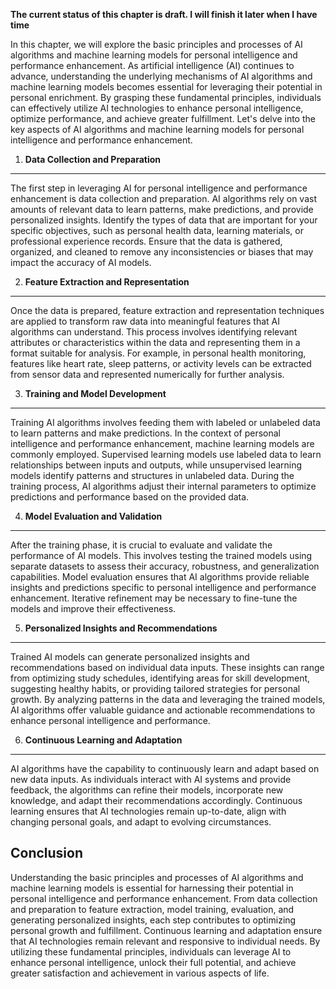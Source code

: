 **The current status of this chapter is draft. I will finish it later when I have time**

In this chapter, we will explore the basic principles and processes of AI algorithms and machine learning models for personal intelligence and performance enhancement. As artificial intelligence (AI) continues to advance, understanding the underlying mechanisms of AI algorithms and machine learning models becomes essential for leveraging their potential in personal enrichment. By grasping these fundamental principles, individuals can effectively utilize AI technologies to enhance personal intelligence, optimize performance, and achieve greater fulfillment. Let's delve into the key aspects of AI algorithms and machine learning models for personal intelligence and performance enhancement.

1. **Data Collection and Preparation**
--------------------------------------

The first step in leveraging AI for personal intelligence and performance enhancement is data collection and preparation. AI algorithms rely on vast amounts of relevant data to learn patterns, make predictions, and provide personalized insights. Identify the types of data that are important for your specific objectives, such as personal health data, learning materials, or professional experience records. Ensure that the data is gathered, organized, and cleaned to remove any inconsistencies or biases that may impact the accuracy of AI models.

2. **Feature Extraction and Representation**
--------------------------------------------

Once the data is prepared, feature extraction and representation techniques are applied to transform raw data into meaningful features that AI algorithms can understand. This process involves identifying relevant attributes or characteristics within the data and representing them in a format suitable for analysis. For example, in personal health monitoring, features like heart rate, sleep patterns, or activity levels can be extracted from sensor data and represented numerically for further analysis.

3. **Training and Model Development**
-------------------------------------

Training AI algorithms involves feeding them with labeled or unlabeled data to learn patterns and make predictions. In the context of personal intelligence and performance enhancement, machine learning models are commonly employed. Supervised learning models use labeled data to learn relationships between inputs and outputs, while unsupervised learning models identify patterns and structures in unlabeled data. During the training process, AI algorithms adjust their internal parameters to optimize predictions and performance based on the provided data.

4. **Model Evaluation and Validation**
--------------------------------------

After the training phase, it is crucial to evaluate and validate the performance of AI models. This involves testing the trained models using separate datasets to assess their accuracy, robustness, and generalization capabilities. Model evaluation ensures that AI algorithms provide reliable insights and predictions specific to personal intelligence and performance enhancement. Iterative refinement may be necessary to fine-tune the models and improve their effectiveness.

5. **Personalized Insights and Recommendations**
------------------------------------------------

Trained AI models can generate personalized insights and recommendations based on individual data inputs. These insights can range from optimizing study schedules, identifying areas for skill development, suggesting healthy habits, or providing tailored strategies for personal growth. By analyzing patterns in the data and leveraging the trained models, AI algorithms offer valuable guidance and actionable recommendations to enhance personal intelligence and performance.

6. **Continuous Learning and Adaptation**
-----------------------------------------

AI algorithms have the capability to continuously learn and adapt based on new data inputs. As individuals interact with AI systems and provide feedback, the algorithms can refine their models, incorporate new knowledge, and adapt their recommendations accordingly. Continuous learning ensures that AI technologies remain up-to-date, align with changing personal goals, and adapt to evolving circumstances.

Conclusion
----------

Understanding the basic principles and processes of AI algorithms and machine learning models is essential for harnessing their potential in personal intelligence and performance enhancement. From data collection and preparation to feature extraction, model training, evaluation, and generating personalized insights, each step contributes to optimizing personal growth and fulfillment. Continuous learning and adaptation ensure that AI technologies remain relevant and responsive to individual needs. By utilizing these fundamental principles, individuals can leverage AI to enhance personal intelligence, unlock their full potential, and achieve greater satisfaction and achievement in various aspects of life.
